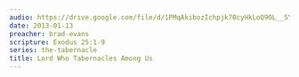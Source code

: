 ```yaml
---
audio: https://drive.google.com/file/d/1PMqAkibozIchpjk70cyHkLoQ9OL__SYy/view
date: 2013-01-13
preacher: brad-evans
scripture: Exodus 25:1-9
series: the-tabernacle
title: Lord Who Tabernacles Among Us
---
```

